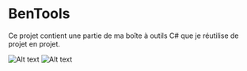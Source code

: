 # BenTools
Ce projet contient une partie de ma boîte à outils C# que je réutilise de projet en projet.

![Alt text](https://imgur.com/TjkaNYC "Codes utilitaires que l'on retrouve dans l'application.")
![Alt text](https://imgur.com/TjkaNYC "Arborescence des fichiers de l'application.")
